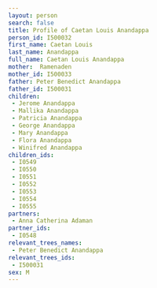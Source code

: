 ```yaml
---
layout: person
search: false
title: Profile of Caetan Louis Anandappa
person_id: I500032
first_name: Caetan Louis
last_name: Anandappa
full_name: Caetan Louis Anandappa
mother:  Ramenaden
mother_id: I500033
father: Peter Benedict Anandappa
father_id: I500031
children:
 - Jerome Anandappa
 - Mallika Anandappa
 - Patricia Anandappa
 - George Anandappa
 - Mary Anandappa
 - Flora Anandappa
 - Winifred Anandappa
children_ids:
 - I0549
 - I0550
 - I0551
 - I0552
 - I0553
 - I0554
 - I0555
partners:
 - Anna Catherina Adaman
partner_ids:
 - I0548
relevant_trees_names:
 - Peter Benedict Anandappa
relevant_trees_ids:
 - I500031
sex: M
---
```


